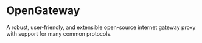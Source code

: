 # OpenGateway
A robust, user-friendly, and extensible open-source internet gateway proxy with support for many common protocols.
